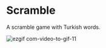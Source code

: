 # Scramble

A scramble game with Turkish words.

![ezgif com-video-to-gif-11](https://user-images.githubusercontent.com/96667197/147471305-187bc6c9-2bb0-4e7c-a5b7-4cfe7c3110d8.gif)
